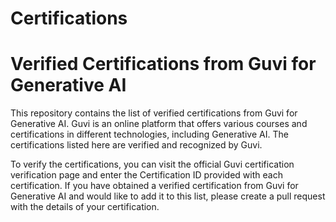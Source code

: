 # Certifications
# Verified Certifications from Guvi for Generative AI

This repository contains the list of verified certifications from Guvi for Generative AI. Guvi is an online platform that offers various courses and certifications in different technologies, including Generative AI. The certifications listed here are verified and recognized by Guvi.

To verify the certifications, you can visit the official Guvi certification verification page and enter the Certification ID provided with each certification. If you have obtained a verified certification from Guvi for Generative AI and would like to add it to this list, please create a pull request with the details of your certification.
